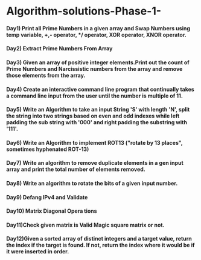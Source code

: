 # Algorithm-solutions-Phase-1-
#### Day1) Print all Prime Numbers in a given array and Swap Numbers using temp variable, +,- operator, */ operator, XOR operator, XNOR operator.
#### Day2) Extract Prime Numbers From Array
#### Day3) Given an array of positive integer  elements.Print out the count of Prime Numbers and Narcissistic numbers from the array and remove those elements from the array.
#### Day4) Create an interactive command line program that continually takes a command line input from the user until the number is multiple of 11.
#### Day5) Write an Algorithm to take an input String 'S' with length 'N', split the string into two strings based on even and odd indexes while left padding the sub string with '000' and right padding the substring with '111'.
#### Day6) Write an Algorithm to implement ROT13 ("rotate by  13 places", sometimes hyphenated ROT-13)
#### Day7) Write an algorithm to remove duplicate elements in a gen input array and print the total number of elements removed.
#### Day8) Write an algorithm to rotate the bits of a given input number.
#### Day9) Defang IPv4 and Validate
#### Day10) Matrix Diagonal Opera tions
#### Day11)Check given matrix is Valid Magic square matrix or not.
#### Day12)Given a sorted array of distinct  integers and a target value, return the index if the target is found. If not, return the index where it would be if it were inserted in order.
